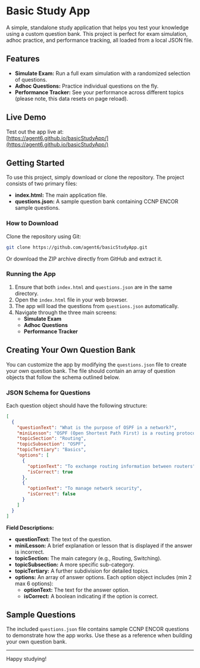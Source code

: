 # Basic Study App

A simple, standalone study application that helps you test your knowledge using a custom question bank. This project is perfect for exam simulation, adhoc practice, and performance tracking, all loaded from a local JSON file.

## Features

- **Simulate Exam:** Run a full exam simulation with a randomized selection of questions.
- **Adhoc Questions:** Practice individual questions on the fly.
- **Performance Tracker:** See your performance across different topics (please note, this data resets on page reload).

## Live Demo

Test out the app live at:  
[https://agent6.github.io/basicStudyApp/](https://agent6.github.io/basicStudyApp/)

## Getting Started

To use this project, simply download or clone the repository. The project consists of two primary files:

- **index.html:** The main application file.
- **questions.json:** A sample question bank containing CCNP ENCOR sample questions.

### How to Download

Clone the repository using Git:

```bash
git clone https://github.com/agent6/basicStudyApp.git
```

Or download the ZIP archive directly from GitHub and extract it.

### Running the App

1. Ensure that both `index.html` and `questions.json` are in the same directory.
2. Open the `index.html` file in your web browser.
3. The app will load the questions from `questions.json` automatically.
4. Navigate through the three main screens:
   - **Simulate Exam**
   - **Adhoc Questions**
   - **Performance Tracker**

## Creating Your Own Question Bank

You can customize the app by modifying the `questions.json` file to create your own question bank. The file should contain an array of question objects that follow the schema outlined below.

### JSON Schema for Questions

Each question object should have the following structure:

```json
[
  {
    "questionText": "What is the purpose of OSPF in a network?",
    "miniLesson": "OSPF (Open Shortest Path First) is a routing protocol used to determine the best path for data.",
    "topicSection": "Routing",
    "topicSubsection": "OSPF",
    "topicTertiary": "Basics",
    "options": [
      {
        "optionText": "To exchange routing information between routers",
        "isCorrect": true
      },
      {
        "optionText": "To manage network security",
        "isCorrect": false
      }
    ]
  }
]
```

**Field Descriptions:**

- **questionText:** The text of the question.
- **miniLesson:** A brief explanation or lesson that is displayed if the answer is incorrect.
- **topicSection:** The main category (e.g., Routing, Switching).
- **topicSubsection:** A more specific sub-category.
- **topicTertiary:** A further subdivision for detailed topics.
- **options:** An array of answer options. Each option object includes (min 2 max 6 options):
  - **optionText:** The text for the answer option.
  - **isCorrect:** A boolean indicating if the option is correct.

## Sample Questions

The included `questions.json` file contains sample CCNP ENCOR questions to demonstrate how the app works. Use these as a reference when building your own question bank.

---

Happy studying!

